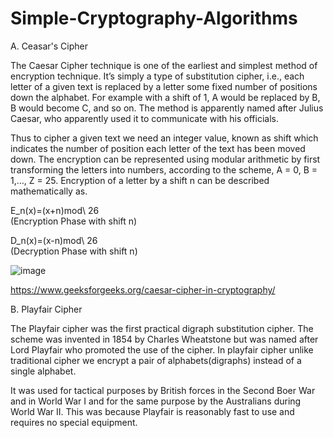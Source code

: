 # Simple-Cryptography-Algorithms

A. Ceasar's Cipher 

The Caesar Cipher technique is one of the earliest and simplest method of encryption technique. It’s simply a type of substitution cipher, i.e., each letter of a given text is replaced by a letter some fixed number of positions down the alphabet. For example with a shift of 1, A would be replaced by B, B would become C, and so on. The method is apparently named after Julius Caesar, who apparently used it to communicate with his officials. 

Thus to cipher a given text we need an integer value, known as shift which indicates the number of position each letter of the text has been moved down. 
The encryption can be represented using modular arithmetic by first transforming the letters into numbers, according to the scheme, A = 0, B = 1,…, Z = 25. Encryption of a letter by a shift n can be described mathematically as. 

E_n(x)=(x+n)mod\ 26   
(Encryption Phase with shift n)

D_n(x)=(x-n)mod\ 26   
(Decryption Phase with shift n)

![image](https://user-images.githubusercontent.com/47864776/150894642-fc447eba-024b-424c-961f-85514cd00931.png)

https://www.geeksforgeeks.org/caesar-cipher-in-cryptography/


B. Playfair Cipher

The Playfair cipher was the first practical digraph substitution cipher. The scheme was invented in 1854 by Charles Wheatstone but was named after Lord Playfair who promoted the use of the cipher. In playfair cipher unlike traditional cipher we encrypt a pair of alphabets(digraphs) instead of a single alphabet.

It was used for tactical purposes by British forces in the Second Boer War and in World War I and for the same purpose by the Australians during World War II. This was because Playfair is reasonably fast to use and requires no special equipment.

